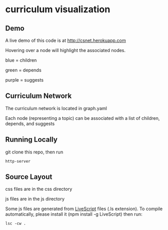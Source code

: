 # curriculum visualization

## Demo

A live demo of this code is at http://csnet.herokuapp.com

Hovering over a node will highlight the associated nodes.

blue = children

green = depends

purple = suggests

## Curriculum Network

The curriculum network is located in graph.yaml

Each node (representing a topic) can be associated with a list of children, depends, and suggests

## Running Locally

git clone this repo, then run

    http-server

## Source Layout

css files are in the css directory

js files are in the js directory

Some js files are generated from [LiveScript](livescript.net) files (.ls extension). To compile automatically, please install it (npm install -g LiveScript) then run:

    lsc -cw .
